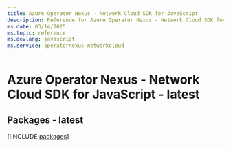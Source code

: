 ```yaml
---
title: Azure Operator Nexus - Network Cloud SDK for JavaScript
description: Reference for Azure Operator Nexus - Network Cloud SDK for JavaScript
ms.date: 03/14/2025
ms.topic: reference
ms.devlang: javascript
ms.service: operatornexus-networkcloud
---
```

# Azure Operator Nexus - Network Cloud SDK for JavaScript - latest
## Packages - latest
[!INCLUDE [packages](operator-nexus---network-cloud-index.md)]